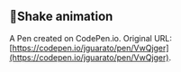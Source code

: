 ## 🥤Shake animation

A Pen created on CodePen.io. Original URL: [https://codepen.io/jguarato/pen/VwQjger](https://codepen.io/jguarato/pen/VwQjger).

